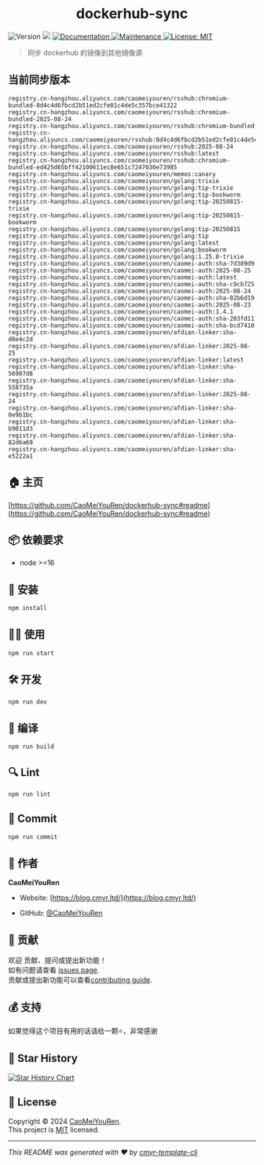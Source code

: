 <h1 align="center">dockerhub-sync </h1>
<p>
  <img alt="Version" src="https://img.shields.io/badge/version-0.1.0-blue.svg?cacheSeconds=2592000" />
  <img src="https://img.shields.io/badge/node-%3E%3D16-blue.svg" />
  <a href="https://github.com/CaoMeiYouRen/dockerhub-sync#readme" target="_blank">
    <img alt="Documentation" src="https://img.shields.io/badge/documentation-yes-brightgreen.svg" />
  </a>
  <a href="https://github.com/CaoMeiYouRen/dockerhub-sync/graphs/commit-activity" target="_blank">
    <img alt="Maintenance" src="https://img.shields.io/badge/Maintained%3F-yes-green.svg" />
  </a>
  <a href="https://github.com/CaoMeiYouRen/dockerhub-sync/blob/master/LICENSE" target="_blank">
    <img alt="License: MIT" src="https://img.shields.io/github/license/CaoMeiYouRen/dockerhub-sync?color=yellow" />
  </a>
</p>


> 同步 dockerhub 的镜像到其他镜像源

## 当前同步版本

<!-- DOCKER_START -->
```
registry.cn-hangzhou.aliyuncs.com/caomeiyouren/rsshub:chromium-bundled-8d4c4d6fbcd2b51ed2cfe01c4de5c357bce41322
registry.cn-hangzhou.aliyuncs.com/caomeiyouren/rsshub:chromium-bundled-2025-08-24
registry.cn-hangzhou.aliyuncs.com/caomeiyouren/rsshub:chromium-bundled
registry.cn-hangzhou.aliyuncs.com/caomeiyouren/rsshub:8d4c4d6fbcd2b51ed2cfe01c4de5c357bce41322
registry.cn-hangzhou.aliyuncs.com/caomeiyouren/rsshub:2025-08-24
registry.cn-hangzhou.aliyuncs.com/caomeiyouren/rsshub:latest
registry.cn-hangzhou.aliyuncs.com/caomeiyouren/rsshub:chromium-bundled-ed425d65bff42100611ec8e651c7247030e73985
registry.cn-hangzhou.aliyuncs.com/caomeiyouren/memos:canary
registry.cn-hangzhou.aliyuncs.com/caomeiyouren/golang:trixie
registry.cn-hangzhou.aliyuncs.com/caomeiyouren/golang:tip-trixie
registry.cn-hangzhou.aliyuncs.com/caomeiyouren/golang:tip-bookworm
registry.cn-hangzhou.aliyuncs.com/caomeiyouren/golang:tip-20250815-trixie
registry.cn-hangzhou.aliyuncs.com/caomeiyouren/golang:tip-20250815-bookworm
registry.cn-hangzhou.aliyuncs.com/caomeiyouren/golang:tip-20250815
registry.cn-hangzhou.aliyuncs.com/caomeiyouren/golang:tip
registry.cn-hangzhou.aliyuncs.com/caomeiyouren/golang:latest
registry.cn-hangzhou.aliyuncs.com/caomeiyouren/golang:bookworm
registry.cn-hangzhou.aliyuncs.com/caomeiyouren/golang:1.25.0-trixie
registry.cn-hangzhou.aliyuncs.com/caomeiyouren/caomei-auth:sha-7d389d9
registry.cn-hangzhou.aliyuncs.com/caomeiyouren/caomei-auth:2025-08-25
registry.cn-hangzhou.aliyuncs.com/caomeiyouren/caomei-auth:latest
registry.cn-hangzhou.aliyuncs.com/caomeiyouren/caomei-auth:sha-c9cb725
registry.cn-hangzhou.aliyuncs.com/caomeiyouren/caomei-auth:2025-08-24
registry.cn-hangzhou.aliyuncs.com/caomeiyouren/caomei-auth:sha-02b6d19
registry.cn-hangzhou.aliyuncs.com/caomeiyouren/caomei-auth:2025-08-23
registry.cn-hangzhou.aliyuncs.com/caomeiyouren/caomei-auth:1.4.1
registry.cn-hangzhou.aliyuncs.com/caomeiyouren/caomei-auth:sha-203fd11
registry.cn-hangzhou.aliyuncs.com/caomeiyouren/caomei-auth:sha-bcd7410
registry.cn-hangzhou.aliyuncs.com/caomeiyouren/afdian-linker:sha-d0e4c2d
registry.cn-hangzhou.aliyuncs.com/caomeiyouren/afdian-linker:2025-08-25
registry.cn-hangzhou.aliyuncs.com/caomeiyouren/afdian-linker:latest
registry.cn-hangzhou.aliyuncs.com/caomeiyouren/afdian-linker:sha-56907d8
registry.cn-hangzhou.aliyuncs.com/caomeiyouren/afdian-linker:sha-558735a
registry.cn-hangzhou.aliyuncs.com/caomeiyouren/afdian-linker:2025-08-24
registry.cn-hangzhou.aliyuncs.com/caomeiyouren/afdian-linker:sha-0e9b1bc
registry.cn-hangzhou.aliyuncs.com/caomeiyouren/afdian-linker:sha-b9011d3
registry.cn-hangzhou.aliyuncs.com/caomeiyouren/afdian-linker:sha-82d6a69
registry.cn-hangzhou.aliyuncs.com/caomeiyouren/afdian-linker:sha-e5222a1
```
<!-- DOCKER_END -->

## 🏠 主页

[https://github.com/CaoMeiYouRen/dockerhub-sync#readme](https://github.com/CaoMeiYouRen/dockerhub-sync#readme)


## 📦 依赖要求


- node >=16

## 🚀 安装

```sh
npm install
```

## 👨‍💻 使用

```sh
npm run start
```

## 🛠️ 开发

```sh
npm run dev
```

## 🔧 编译

```sh
npm run build
```

## 🔍 Lint

```sh
npm run lint
```

## 💾 Commit

```sh
npm run commit
```


## 👤 作者


**CaoMeiYouRen**

* Website: [https://blog.cmyr.ltd/](https://blog.cmyr.ltd/)

* GitHub: [@CaoMeiYouRen](https://github.com/CaoMeiYouRen)


## 🤝 贡献

欢迎 贡献、提问或提出新功能！<br />如有问题请查看 [issues page](https://github.com/CaoMeiYouRen/dockerhub-sync/issues). <br/>贡献或提出新功能可以查看[contributing guide](https://github.com/CaoMeiYouRen/dockerhub-sync/blob/master/CONTRIBUTING.md).

## 💰 支持

如果觉得这个项目有用的话请给一颗⭐️，非常感谢

## 🌟 Star History

[![Star History Chart](https://api.star-history.com/svg?repos=CaoMeiYouRen/dockerhub-sync&type=Date)](https://star-history.com/#CaoMeiYouRen/dockerhub-sync&Date)

## 📝 License

Copyright © 2024 [CaoMeiYouRen](https://github.com/CaoMeiYouRen).<br />
This project is [MIT](https://github.com/CaoMeiYouRen/dockerhub-sync/blob/master/LICENSE) licensed.

***
_This README was generated with ❤️ by [cmyr-template-cli](https://github.com/CaoMeiYouRen/cmyr-template-cli)_
